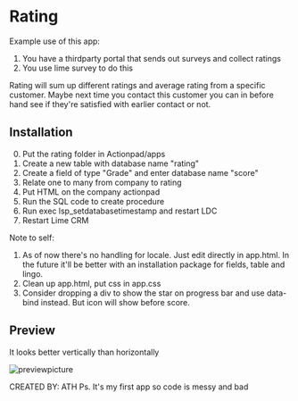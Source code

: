 #  Rating #

Example use of this app:
1. You have a thirdparty portal that sends out surveys and collect ratings 
2. You use lime survey to do this

Rating will sum up different ratings and average rating from a specific customer. Maybe next time you contact this customer you can in before hand see if they're satisfied with earlier contact or not.

## Installation ##
0. Put the rating folder in Actionpad/apps
1. Create a new table with database name "rating"
2. Create a field of type "Grade" and enter database name "score"
3. Relate one to many from company to rating
4. Put HTML on the company actionpad
5. Run the SQL code to create procedure
6. Run exec lsp_setdatabasetimestamp and restart LDC
7. Restart Lime CRM

Note to self:
1. As of now there's no handling for locale. Just edit directly in app.html. In the future it'll be better with an installation package for fields, table and lingo.
2. Clean up app.html, put css in app.css
3. Consider dropping a div to show the star on progress bar and use data-bind instead. But icon will show before score. 

## Preview ##
It looks better vertically than horizontally

![previewpicture](http://i.imgur.com/nIgl5vC.png)

CREATED BY: ATH
Ps. It's my first app so code is messy and bad
